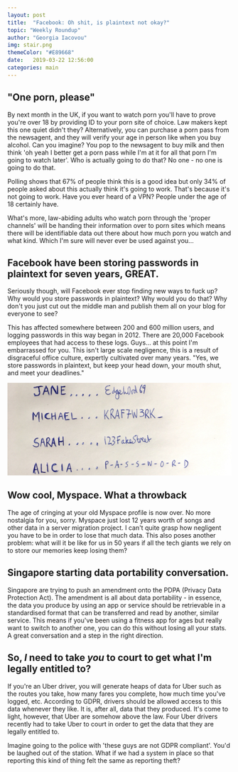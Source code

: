 ```yaml
---
layout: post
title:  "Facebook: Oh shit, is plaintext not okay?"
topic: "Weekly Roundup"
author: "Georgia Iacovou"
img: stair.png
themeColor: "#E89668"
date:   2019-03-22 12:56:00
categories: main
---
```


## "One porn, please"

By next month in the UK, if you want to watch porn you'll have to prove you're over 18 by providing ID to your porn site of choice. Law makers kept this one quiet didn't they? Alternatively, you can purchase a porn pass from the newsagent, and they will verify your age in person like when you buy alcohol. Can you imagine? You pop to the newsagent to buy milk and then think 'oh yeah I better get a porn pass while I'm at it for all that porn I'm going to watch later'. Who is actually going to do that? No one - no one is going to do that. 

Polling shows that 67% of people think this is a good idea but only 34% of people asked about this actually think it's going to work. That's because it's not going to work. Have you ever heard of a VPN? People under the age of 18 certainly have. 

What's more, law-abiding adults who watch porn through the 'proper channels' will be handing their information over to porn sites which means there will be identifiable data out there about how much porn you watch and what kind. Which I'm sure will never ever be used against you...

## Facebook have been storing passwords in plaintext for seven years, GREAT.

Seriously though, will Facebook ever stop finding new ways to fuck up? Why would you store passwords in plaintext? Why would you do that? Why don't you just cut out the middle man and publish them all on your blog for everyone to see?

This has affected somewhere between 200 and 600 million users, and logging passwords in this way began in 2012. There are 20,000 Facebook employees that had access to these logs. Guys... at this point I'm embarrassed for you. This isn't large scale negligence, this is a result of disgraceful office culture, expertly cultivated over many years. "Yes, we store passwords in plaintext, but keep your head down, your mouth shut, and meet your deadlines."

![](/images/plaintext.png)

## Wow cool, Myspace. What a throwback

The age of cringing at your old Myspace profile is now over. No more nostalgia for you, sorry. Myspace just lost 12 years worth of songs and other data in a server migration project. I can't quite grasp how negligent you have to be in order to lose that much data. This also poses another problem: what will it be like for us in 50 years if all the tech giants we rely on to store our memories keep losing them? 

## Singapore starting data portability conversation.

Singapore are trying to push an amendment onto the PDPA (Privacy Data Protection Act). The amendment is all about data portability - in essence, the data you produce by using an app or service should be retrievable in a standardised format that can be transferred and read by another, similar service. This means if you've been using a fitness app for ages but really want to switch to another one, you can do this without losing all your stats. A great conversation and a step in the right direction.

## So, *I* need to take *you* to court to get what I'm legally entitled to?

If you're an Uber driver, you will generate heaps of data for Uber such as the routes you take, how many fares you complete, how much time you've logged, etc. According to GDPR, drivers should be allowed access to this data whenever they like. It is, after all, data that they produced. It's come to light, however, that Uber are somehow above the law. Four Uber drivers recently had to take Uber to court in order to get the data that they are legally entitled to.

Imagine going to the police with 'these guys are not GDPR compliant'. You'd be laughed out of the station. What if we had a system in place so that reporting this kind of thing felt the same as reporting theft?